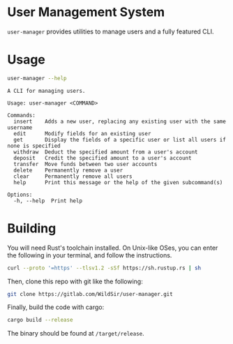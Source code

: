 # User Management System
`user-manager` provides utilities to manage users and a fully featured CLI.

# Usage
```bash
user-manager --help
```
```
A CLI for managing users.

Usage: user-manager <COMMAND>

Commands:
  insert    Adds a new user, replacing any existing user with the same username
  edit      Modify fields for an existing user
  get       Display the fields of a specific user or list all users if none is specified
  withdraw  Deduct the specified amount from a user's account
  deposit   Credit the specified amount to a user's account
  transfer  Move funds between two user accounts
  delete    Permanently remove a user
  clear     Permanently remove all users
  help      Print this message or the help of the given subcommand(s)

Options:
  -h, --help  Print help
```

# Building
You will need Rust's toolchain installed. On Unix-like OSes, you can enter the following in your terminal, and follow the instructions.
```bash
curl --proto '=https' --tlsv1.2 -sSf https://sh.rustup.rs | sh
```
Then, clone this repo with git like the following:
```bash
git clone https://gitlab.com/WildSir/user-manager.git
```
Finally, build the code with cargo:
```bash
cargo build --release
```
The binary should be found at `/target/release`.